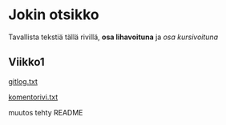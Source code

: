# Jokin otsikko

Tavallista tekstiä tällä rivillä, **osa lihavoituna** ja *osa kursivoituna*

## Viikko1

[gitlog.txt](https://github.com/lossitomatossi/ot-harjoitustyo/blob/master/laskarit/viikko1/gitlog.txt)

[komentorivi.txt](https://github.com/lossitomatossi/ot-harjoitustyo/blob/master/laskarit/viikko1/komentorivi.txt)

muutos tehty README
